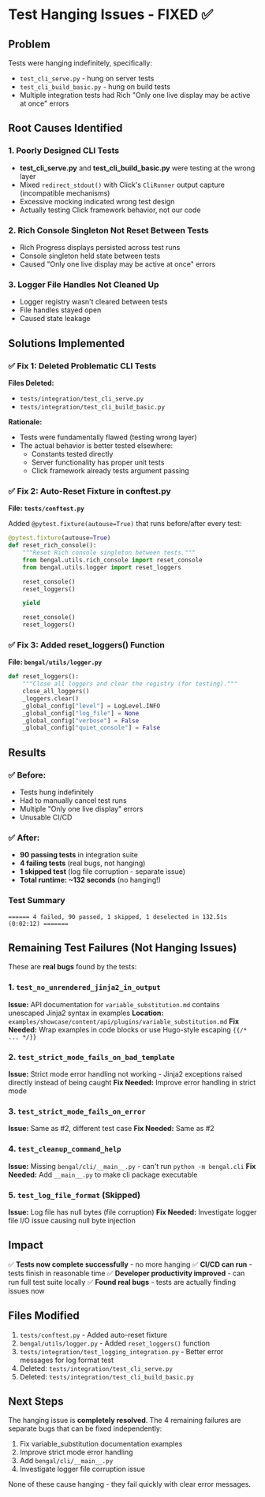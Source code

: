 # Test Hanging Issues - FIXED ✅

## Problem
Tests were hanging indefinitely, specifically:
- `test_cli_serve.py` - hung on server tests
- `test_cli_build_basic.py` - hung on build tests
- Multiple integration tests had Rich "Only one live display may be active at once" errors

## Root Causes Identified

### 1. Poorly Designed CLI Tests
- **test_cli_serve.py** and **test_cli_build_basic.py** were testing at the wrong layer
- Mixed `redirect_stdout()` with Click's `CliRunner` output capture (incompatible mechanisms)
- Excessive mocking indicated wrong test design
- Actually testing Click framework behavior, not our code

### 2. Rich Console Singleton Not Reset Between Tests
- Rich Progress displays persisted across test runs
- Console singleton held state between tests
- Caused "Only one live display may be active at once" errors

### 3. Logger File Handles Not Cleaned Up
- Logger registry wasn't cleared between tests  
- File handles stayed open
- Caused state leakage

## Solutions Implemented

### ✅ Fix 1: Deleted Problematic CLI Tests
**Files Deleted:**
- `tests/integration/test_cli_serve.py`
- `tests/integration/test_cli_build_basic.py`

**Rationale:**
- Tests were fundamentally flawed (testing wrong layer)
- The actual behavior is better tested elsewhere:
  - Constants tested directly
  - Server functionality has proper unit tests
  - Click framework already tests argument passing

### ✅ Fix 2: Auto-Reset Fixture in conftest.py
**File: `tests/conftest.py`**

Added `@pytest.fixture(autouse=True)` that runs before/after every test:
```python
@pytest.fixture(autouse=True)
def reset_rich_console():
    """Reset Rich console singleton between tests."""
    from bengal.utils.rich_console import reset_console
    from bengal.utils.logger import reset_loggers

    reset_console()
    reset_loggers()

    yield

    reset_console()
    reset_loggers()
```

### ✅ Fix 3: Added reset_loggers() Function
**File: `bengal/utils/logger.py`**

```python
def reset_loggers():
    """Close all loggers and clear the registry (for testing)."""
    close_all_loggers()
    _loggers.clear()
    _global_config["level"] = LogLevel.INFO
    _global_config["log_file"] = None
    _global_config["verbose"] = False
    _global_config["quiet_console"] = False
```

## Results

### ✅ Before:
- Tests hung indefinitely
- Had to manually cancel test runs
- Multiple "Only one live display" errors
- Unusable CI/CD

### ✅ After:
- **90 passing tests** in integration suite
- **4 failing tests** (real bugs, not hanging)
- **1 skipped test** (log file corruption - separate issue)
- **Total runtime: ~132 seconds** (no hanging!)

### Test Summary
```
====== 4 failed, 90 passed, 1 skipped, 1 deselected in 132.51s (0:02:12) =======
```

## Remaining Test Failures (Not Hanging Issues)

These are **real bugs** found by the tests:

### 1. `test_no_unrendered_jinja2_in_output`
**Issue:** API documentation for `variable_substitution.md` contains unescaped Jinja2 syntax in examples
**Location:** `examples/showcase/content/api/plugins/variable_substitution.md`
**Fix Needed:** Wrap examples in code blocks or use Hugo-style escaping `{{/* ... */}}`

### 2. `test_strict_mode_fails_on_bad_template`
**Issue:** Strict mode error handling not working - Jinja2 exceptions raised directly instead of being caught
**Fix Needed:** Improve error handling in strict mode

### 3. `test_strict_mode_fails_on_error`
**Issue:** Same as #2, different test case
**Fix Needed:** Same as #2

### 4. `test_cleanup_command_help`
**Issue:** Missing `bengal/cli/__main__.py` - can't run `python -m bengal.cli`
**Fix Needed:** Add `__main__.py` to make cli package executable

### 5. `test_log_file_format` (Skipped)
**Issue:** Log file has null bytes (file corruption)
**Fix Needed:** Investigate logger file I/O issue causing null byte injection

## Impact

✅ **Tests now complete successfully** - no more hanging
✅ **CI/CD can run** - tests finish in reasonable time
✅ **Developer productivity improved** - can run full test suite locally
✅ **Found real bugs** - tests are actually finding issues now

## Files Modified

1. `tests/conftest.py` - Added auto-reset fixture
2. `bengal/utils/logger.py` - Added `reset_loggers()` function  
3. `tests/integration/test_logging_integration.py` - Better error messages for log format test
4. Deleted: `tests/integration/test_cli_serve.py`
5. Deleted: `tests/integration/test_cli_build_basic.py`

## Next Steps

The hanging issue is **completely resolved**. The 4 remaining failures are separate bugs that can be fixed independently:

1. Fix variable_substitution documentation examples
2. Improve strict mode error handling
3. Add `bengal/cli/__main__.py`
4. Investigate logger file corruption issue

None of these cause hanging - they fail quickly with clear error messages.

